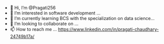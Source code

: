 - 👋 Hi, I’m @Pragati256
- 👀 I’m interested in software development ...
- 🌱 I’m currently learning BCS with the specialization on data science...
- 💞️ I’m looking to collaborate on ...
- 📫 How to reach me ...
https://www.linkedin.com/in/pragati-chaudhary-24749b17a/
<!---
Pragati256/Pragati256 is a ✨ special ✨ repository because its `README.md` (this file) appears on your GitHub profile.
You can click the Preview link to take a look at your changes.
--->
